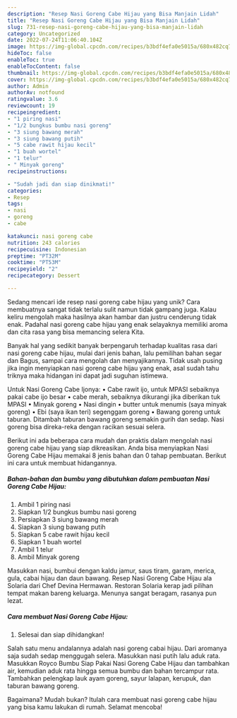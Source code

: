 ```yaml
---
description: "Resep Nasi Goreng Cabe Hijau yang Bisa Manjain Lidah"
title: "Resep Nasi Goreng Cabe Hijau yang Bisa Manjain Lidah"
slug: 731-resep-nasi-goreng-cabe-hijau-yang-bisa-manjain-lidah
category: Uncategorized
date: 2022-07-24T11:06:40.104Z
image: https://img-global.cpcdn.com/recipes/b3bdf4efa0e5015a/680x482cq70/nasi-goreng-cabe-hijau-foto-resep-utama.jpg
hideToc: false
enableToc: true
enableTocContent: false
thumbnail: https://img-global.cpcdn.com/recipes/b3bdf4efa0e5015a/680x482cq70/nasi-goreng-cabe-hijau-foto-resep-utama.jpg
cover: https://img-global.cpcdn.com/recipes/b3bdf4efa0e5015a/680x482cq70/nasi-goreng-cabe-hijau-foto-resep-utama.jpg
author: Admin
authorAv: notfound
ratingvalue: 3.6
reviewcount: 19
recipeingredient:
- "1 piring nasi"
- "1/2 bungkus bumbu nasi goreng"
- "3 siung bawang merah"
- "3 siung bawang putih"
- "5 cabe rawit hijau kecil"
- "1 buah wortel"
- "1 telur"
- " Minyak goreng"
recipeinstructions:

- "Sudah jadi dan siap dinikmati!"
categories:
- Resep
tags:
- nasi
- goreng
- cabe

katakunci: nasi goreng cabe 
nutrition: 243 calories
recipecuisine: Indonesian
preptime: "PT32M"
cooktime: "PT53M"
recipeyield: "2"
recipecategory: Dessert

---
```





Sedang mencari ide resep nasi goreng cabe hijau yang unik? Cara membuatnya sangat tidak terlalu sulit namun tidak gampang juga. Kalau keliru mengolah maka hasilnya akan hambar dan justru cenderung tidak enak. Padahal nasi goreng cabe hijau yang enak selayaknya memiliki aroma dan cita rasa yang bisa memancing selera Kita.





Banyak hal yang sedikit banyak berpengaruh terhadap kualitas rasa dari nasi goreng cabe hijau, mulai dari jenis bahan, lalu pemilihan bahan segar dan Bagus, sampai cara mengolah dan menyajikannya. Tidak usah pusing jika ingin menyiapkan nasi goreng cabe hijau yang enak,      asal sudah tahu triknya maka hidangan ini dapat jadi suguhan istimewa.














Untuk Nasi Goreng Cabe Ijonya: • Cabe rawit ijo, untuk MPASI sebaiknya pakai cabe ijo besar • cabe merah, sebaiknya dikurangi jika diberikan tuk MPASI • Minyak goreng • Nasi dingin • butter untuk menumis (saya minyak goreng) • Ebi (saya ikan teri) segenggam goreng • Bawang goreng untuk taburan. Ditambah taburan bawang goreng semakin gurih dan sedap. Nasi goreng bisa direka-reka dengan racikan sesuai selera.






Berikut ini ada beberapa cara mudah dan praktis dalam mengolah nasi goreng cabe hijau yang siap dikreasikan. Anda bisa menyiapkan Nasi Goreng Cabe Hijau memakai 8 jenis bahan dan 0 tahap pembuatan. Berikut ini cara untuk membuat hidangannya.

<!--inarticleads1-->

##### Bahan-bahan dan bumbu yang dibutuhkan dalam pembuatan Nasi Goreng Cabe Hijau:

1. Ambil 1 piring nasi
1. Siapkan 1/2 bungkus bumbu nasi goreng
1. Persiapkan 3 siung bawang merah
1. Siapkan 3 siung bawang putih
1. Siapkan 5 cabe rawit hijau kecil
1. Siapkan 1 buah wortel
1. Ambil 1 telur
1. Ambil  Minyak goreng


Masukkan nasi, bumbui dengan kaldu jamur, saus tiram, garam, merica, gula, cabai hijau dan daun bawang. Resep Nasi Goreng Cabe Hijau ala Solaria dari Chef Devina Hermawan. Restoran Solaria kerap jadi pilihan tempat makan bareng keluarga. Menunya sangat beragam, rasanya pun lezat. 

<!--inarticleads2-->

##### Cara membuat Nasi Goreng Cabe Hijau:


1. Selesai dan siap dihidangkan!

Salah satu menu andalannya adalah nasi goreng cabai hijau. Dari aromanya saja sudah sedap menggugah selera. Masukkan nasi putih lalu aduk rata. Masukkan Royco Bumbu Siap Pakai Nasi Goreng Cabe Hijau dan tambahkan air, kemudian aduk rata hingga semua bumbu dan bahan tercampur rata. Tambahkan pelengkap lauk ayam goreng, sayur lalapan, kerupuk, dan taburan bawang goreng. 

Bagaimana? Mudah bukan? Itulah cara membuat nasi goreng cabe hijau yang bisa kamu lakukan di rumah. Selamat mencoba!
